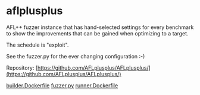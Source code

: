 # aflplusplus

AFL++ fuzzer instance that has hand-selected settings for every benchmark
to show the improvements that can be gained when optimizing to a target.

The schedule is "exploit".

See the fuzzer.py for the ever changing configuration :-)

Repository: [https://github.com/AFLplusplus/AFLplusplus/](https://github.com/AFLplusplus/AFLplusplus/)

[builder.Dockerfile](builder.Dockerfile)
[fuzzer.py](fuzzer.py)
[runner.Dockerfile](runner.Dockerfile)
